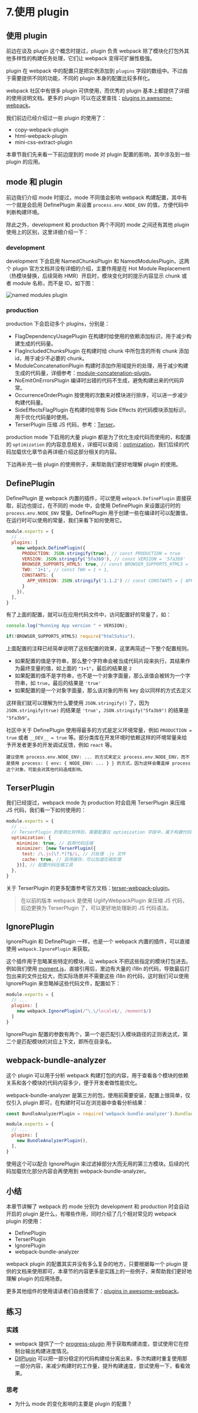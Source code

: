 # 7.使用 plugin

## 使用 plugin

前边在谈及 plugin 这个概念时提过，plugin 负责 webpack 除了模块化打包外其他多样性的构建任务处理，它们让 webpack 变得可扩展性极强。

plugin 在 webpack 中的配置只是把实例添加到 `plugins` 字段的数组中。不过由于需要提供不同的功能，不同的 plugin 本身的配置比较多样化。

webpack 社区中有很多 plugin 可供使用，而优秀的 plugin 基本上都提供了详细的使用说明文档。更多的 plugin 可以在这里查找：[plugins in awesome-webpack](https://github.com/webpack-contrib/awesome-webpack#webpack-plugins)。

我们前边已经介绍过一些 plugin 的使用了：

- copy-webpack-plugin
- html-webpack-plugin
- mini-css-extract-plugin

本章节我们先来看一下前边提到的 mode 对 plugin 配置的影响，其中涉及到一些 plugin 的应用。

## mode 和 plugin

前边我们介绍 mode 时提过，mode 不同值会影响 webpack 构建配置，其中有一个就是会启用 DefinePlugin 来设置 `process.env.NODE_ENV` 的值，方便代码中判断构建环境。

除此之外，development 和 production 两个不同的 mode 之间还有其他 plugin 使用上的区别，这里详细介绍一下：

### development

development 下会启用 NamedChunksPlugin 和 NamedModulesPlugin，这两个 plugin 官方文档并没有详细的介绍，主要作用是在 Hot Module Replacement（热模块替换，后续简称 HMR）开启时，模块变化时的提示内容显示 chunk 或者 module 名称，而不是 ID，如下图：

![named modules plugin](./images/c634801364454f0f8918ddce46577d97~tplv-k3u1fbpfcp-watermark.image.png)

### production

production 下会启动多个 plugins，分别是：

- FlagDependencyUsagePlugin 在构建时给使用的依赖添加标识，用于减少构建生成的代码量。
- FlagIncludedChunksPlugin 在构建时给 chunk 中所包含的所有 chunk 添加 id，用于减少不必要的 chunk。
- ModuleConcatenationPlugin 构建时添加作用域提升的处理，用于减少构建生成的代码量，详细参考：[module-concatenation-plugin](http://webpack.js.org/plugins/module-concatenation-plugin/)。
- NoEmitOnErrorsPlugin 编译时出错的代码不生成，避免构建出来的代码异常。
- OccurrenceOrderPlugin 按使用的次数来对模块进行排序，可以进一步减少构建代码量。
- SideEffectsFlagPlugin 在构建时给带有 Side Effects 的代码模块添加标识，用于优化代码量时使用。
- TerserPlugin 压缩 JS 代码，参考：[Terser](https://terser.org/)。

production mode 下启用的大量 plugin 都是为了优化生成代码而使用的，和配置的 `optimization` 的内容息息相关，详细可以查阅：[optimization](https://webpack.js.org/configuration/optimization/)，我们后续的代码加载优化章节会再详细介绍这部分相关的内容。

下边再补充一些 plugin 的使用例子，来帮助我们更好地理解 plugin 的使用。

## DefinePlugin

DefinePlugin 是 webpack 内置的插件，可以使用 `webpack.DefinePlugin` 直接获取，前边也提过，在不同的 mode 中，会使用 DefinePlugin 来设置运行时的 `process.env.NODE_ENV` 常量。DefinePlugin 用于创建一些在编译时可以配置值，在运行时可以使用的常量，我们来看下如何使用它。

```js
module.exports = {
  // ...
  plugins: [
    new webpack.DefinePlugin({
      PRODUCTION: JSON.stringify(true), // const PRODUCTION = true
      VERSION: JSON.stringify('5fa3b9'), // const VERSION = '5fa3b9'
      BROWSER_SUPPORTS_HTML5: true, // const BROWSER_SUPPORTS_HTML5 = 'true'
      TWO: '1+1', // const TWO = 1 + 1,
      CONSTANTS: {
        APP_VERSION: JSON.stringify('1.1.2') // const CONSTANTS = { APP_VERSION: '1.1.2' }
      }
    }),
  ],
}
```

有了上面的配置，就可以在应用代码文件中，访问配置好的常量了，如：

```js
console.log("Running App version " + VERSION);

if(!BROWSER_SUPPORTS_HTML5) require("html5shiv");
```

上面配置的注释已经简单说明了这些配置的效果，这里再简述一下整个配置规则。

- 如果配置的值是字符串，那么整个字符串会被当成代码片段来执行，其结果作为最终变量的值，如上面的 `"1+1"`，最后的结果是 `2`
- 如果配置的值不是字符串，也不是一个对象字面量，那么该值会被转为一个字符串，如 `true`，最后的结果是 `'true'`
- 如果配置的是一个对象字面量，那么该对象的所有 key 会以同样的方式去定义

这样我们就可以理解为什么要使用 `JSON.stringify()` 了，因为 `JSON.stringify(true)` 的结果是 `'true'`，`JSON.stringify("5fa3b9")` 的结果是 `"5fa3b9"`。

社区中关于 DefinePlugin 使用得最多的方式是定义环境常量，例如 `PRODUCTION = true` 或者 `__DEV__ = true` 等。部分类库在开发环境时依赖这样的环境常量来给予开发者更多的开发调试反馈，例如 `react` 等。

```! 
建议使用 process.env.NODE_ENV: ... 的方式来定义 process.env.NODE_ENV，而不是使用 process: { env: { NODE_ENV: ... } } 的方式，因为这样会覆盖掉 process 这个对象，可能会对其他代码造成影响。
```

## TerserPlugin

我们已经提过，webpack mode 为 production 时会启用 TerserPlugin 来压缩 JS 代码，我们看一下如何使用的：

```js
module.exports = {
  // ...
  // TerserPlugin 的使用比较特别，需要配置在 optimization 字段中，属于构建代码优化的一部分
  optimization: {
    minimize: true, // 启用代码压缩
    minimizer: [new TerserPlugin({
      test: /\.js(\?.*)?$/i, // 只处理 .js 文件
      cache: true, // 启用缓存，可以加速压缩处理
    })], // 配置代码压缩工具
  },
}
```

关于 TerserPlugin 的更多配置参考官方文档：[terser-webpack-plugin](https://github.com/webpack-contrib/terser-webpack-plugin)。

> 在以前的版本 webpack 是使用 UglifyWebpackPlugin 来压缩 JS 代码，后边更换为 TerserPlugin 了，可以更好地处理新的 JS 代码语法。

## IgnorePlugin

IgnorePlugin 和 DefinePlugin 一样，也是一个 webpack 内置的插件，可以直接使用 `webpack.IgnorePlugin` 来获取。

这个插件用于忽略某些特定的模块，让 webpack 不把这些指定的模块打包进去。例如我们使用 [moment.js](http://momentjs.com/)，直接引用后，里边有大量的 i18n 的代码，导致最后打包出来的文件比较大，而实际场景并不需要这些 i18n 的代码，这时我们可以使用 IgnorePlugin 来忽略掉这些代码文件，配置如下：

```js
module.exports = {
  // ...
  plugins: [
    new webpack.IgnorePlugin(/^\.\/locale$/, /moment$/)
  ]
}
```

IgnorePlugin 配置的参数有两个，第一个是匹配引入模块路径的正则表达式，第二个是匹配模块的对应上下文，即所在目录名。

## webpack-bundle-analyzer

这个 plugin 可以用于分析 webpack 构建打包的内容，用于查看各个模块的依赖关系和各个模块的代码内容多少，便于开发者做性能优化。

webpack-bundle-analyzer 是第三方的包，使用前需要安装，配置上很简单，仅仅引入 plugin 即可，在构建时可以在浏览器中查看分析结果：

```js
const BundleAnalyzerPlugin = require('webpack-bundle-analyzer').BundleAnalyzerPlugin;

module.exports = {
  // ...
  plugins: [
    new BundleAnalyzerPlugin(),
  ],
}
```

使用这个可以配合 IgnorePlugin 来过滤掉部分大而无用的第三方模块。后续的代码加载优化部分内容会再使用到 webpack-bundle-analyzer。

## 小结

本章节讲解了 webpack 的 mode 分别为 development 和 production 时会自动开启的 plugin 是什么，有哪些作用，同时介绍了几个相对常见的 webpack plugin 的使用：

- DefinePlugin
- TerserPlugin
- IgnorePlugin
- webpack-bundle-analyzer

webpack plugin 的配置其实并没有多么复杂的地方，只要根据每一个 plugin 提供的文档来使用即可，本章节的内容更多是实践上的一些例子，来帮助我们更好地理解 plugin 的应用场景。

更多其他组件的使用请读者们自由摸索了：[plugins in awesome-webpack](https://github.com/webpack-contrib/awesome-webpack#webpack-plugins)。

## 练习

### 实践

- webpack 提供了一个 [progress-plugin](https://webpack.js.org/plugins/progress-plugin/) 用于获取构建进度，尝试使用它在控制台输出构建进度情况。
- [DllPlugin](https://webpack.js.org/plugins/dll-plugin/) 可以把一部分稳定的代码构建给分离出来，多次构建时重复使用那一部分内容，来减少构建时的工作量，提升构建速度，尝试使用一下，看看效果。

### 思考

- 为什么 mode 的变化影响的主要是 plugin 的配置？